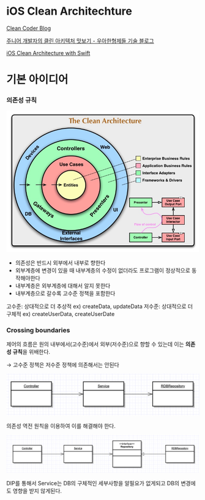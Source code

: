 # iOS Clean Architechture

[Clean Coder Blog](http://blog.cleancoder.com/uncle-bob/2012/08/13/the-clean-architecture.html)

[주니어 개발자의 클린 아키텍처 맛보기 - 우아한형제들 기술 블로그](https://woowabros.github.io/tools/2019/10/02/clean-architecture-experience.html)

[iOS Clean Architecture with Swift](https://develogs.tistory.com/7)

# 기본 아이디어

### 의존성 규칙

![iOS%20Clean%20Architechture%203b1fd22790834113b32527b74af80984/image.png](iOS%20Clean%20Architechture%203b1fd22790834113b32527b74af80984/image.png)

- 의존성은 반드시 외부에서 내부로 향한다
- 외부계층에 변경이 있을 때 내부계층의 수정이 없더라도 프로그램이 정상적으로 동작해야한다
- 내부계층은 외부계층에 대해서 알지 못한다
- 내부계층으로 갈수록 고수준 정책을 포함한다

고수준: 상대적으로 더 추상적 ex) createData, updateData
저수준: 상대적으로 더 구체적 ex) createUserData, createUserDate

### Crossing boundaries

제어의 흐름은 원의 내부에서(고수준)에서 외부(저수준)으로 향할 수 있는데 이는 **의존성 규칙**을 위배한다.

→ 고수준 정책은 저수준 정책에 의존해서는 안된다

![iOS%20Clean%20Architechture%203b1fd22790834113b32527b74af80984/image%201.png](iOS%20Clean%20Architechture%203b1fd22790834113b32527b74af80984/image%201.png)

의존성 역전 원칙을 이용하여 이를 해결해야 한다.

![iOS%20Clean%20Architechture%203b1fd22790834113b32527b74af80984/image%202.png](iOS%20Clean%20Architechture%203b1fd22790834113b32527b74af80984/image%202.png)

DIP를 통해서 Service는 DB의 구체적인 세부사항을 알필요가 없게되고 DB의 변경에도 영향을 받지 않게된다.